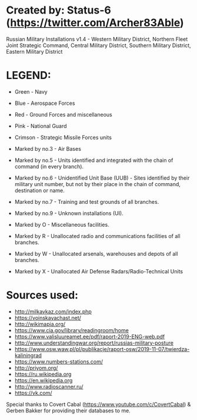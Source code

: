 # Created by: Status-6 (https://twitter.com/Archer83Able)

Russian Military Installations v1.4 - Western Military District, Northern Fleet Joint Strategic Command, Central Military District, Southern Military District, Eastern Military District 

# LEGEND:

- Green - Navy
- Blue - Aerospace Forces 
- Red - Ground Forces and miscellaneous
- Pink - National Guard
- Crimson - Strategic Missile Forces units

- Marked by no.3 - Air Bases
- Marked by no.5 - Units identified and integrated with the chain of command (in every branch).
- Marked by no.6 - Unidentified Unit Base (UUB) - Sites identified by their military unit number, but not by their place in the chain of command, destination or name.
- Marked by no.7 - Training and test grounds of all branches.
- Marked by no.9 - Unknown installations (UI).
- Marked by O - Miscellaneous facilities.
- Marked by R - Unallocated radio and communications facilities of all branches.
- Marked by W - Unallocated arsenals, warehouses and depots of all branches.
- Marked by X - Unallocated Air Defense Radars/Radio-Technical Units

# Sources used:

- http://milkavkaz.com/index.php
- https://voinskayachast.net/
- http://wikimapia.org/
- https://www.cia.gov/library/readingroom/home
- https://www.valisluureamet.ee/pdf/raport-2019-ENG-web.pdf
- http://www.understandingwar.org/report/russias-military-posture
- https://www.osw.waw.pl/pl/publikacje/raport-osw/2019-11-07/twierdza-kaliningrad
- https://www.numbers-stations.com/
- http://priyom.org/
- https://ru.wikipedia.org
- https://en.wikipedia.org
- http://www.radioscanner.ru/
- https://vk.com/


Special thanks to Covert Cabal (https://www.youtube.com/c/CovertCabal) & Gerben Bakker for providing their databases to me.

